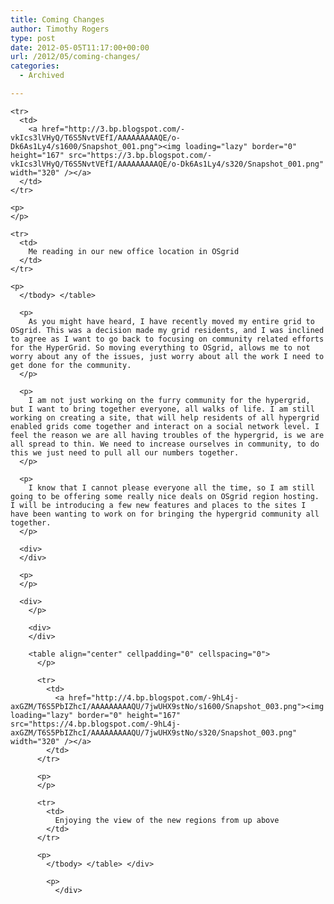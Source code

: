```yaml
---
title: Coming Changes
author: Timothy Rogers
type: post
date: 2012-05-05T11:17:00+00:00
url: /2012/05/coming-changes/
categories:
  - Archived

---
```

<div dir="ltr">
  </p> 
  
  <table cellpadding="0" cellspacing="0">
    </p> 
    
    <tr>
      <td>
        <a href="http://3.bp.blogspot.com/-vkIcs3lVHyQ/T6S5NvtVEfI/AAAAAAAAAQE/o-Dk6As1Ly4/s1600/Snapshot_001.png"><img loading="lazy" border="0" height="167" src="https://3.bp.blogspot.com/-vkIcs3lVHyQ/T6S5NvtVEfI/AAAAAAAAAQE/o-Dk6As1Ly4/s320/Snapshot_001.png" width="320" /></a>
      </td>
    </tr>
    
    <p>
    </p>
    
    <tr>
      <td>
        Me reading in our new office location in OSgrid
      </td>
    </tr>
    
    <p>
      </tbody> </table> 
      
      <p>
        As you might have heard, I have recently moved my entire grid to OSgrid. This was a decision made my grid residents, and I was inclined to agree as I want to go back to focusing on community related efforts for the HyperGrid. So moving everything to OSgrid, allows me to not worry about any of the issues, just worry about all the work I need to get done for the community.
      </p>
      
      <p>
        I am not just working on the furry community for the hypergrid, but I want to bring together everyone, all walks of life. I am still working on creating a site, that will help residents of all hypergrid enabled grids come together and interact on a social network level. I feel the reason we are all having troubles of the hypergrid, is we are all spread to thin. We need to increase ourselves in community, to do this we just need to pull all our numbers together.
      </p>
      
      <p>
        I know that I cannot please everyone all the time, so I am still going to be offering some really nice deals on OSgrid region hosting. I will be introducing a few new features and places to the sites I have been wanting to work on for bringing the hypergrid community all together.
      </p>
      
      <div>
      </div>
      
      <p>
      </p>
      
      <div>
        </p> 
        
        <div>
        </div>
        
        <table align="center" cellpadding="0" cellspacing="0">
          </p> 
          
          <tr>
            <td>
              <a href="http://4.bp.blogspot.com/-9hL4j-axGZM/T6S5PbIZhcI/AAAAAAAAAQU/7jwUHX9stNo/s1600/Snapshot_003.png"><img loading="lazy" border="0" height="167" src="https://4.bp.blogspot.com/-9hL4j-axGZM/T6S5PbIZhcI/AAAAAAAAAQU/7jwUHX9stNo/s320/Snapshot_003.png" width="320" /></a>
            </td>
          </tr>
          
          <p>
          </p>
          
          <tr>
            <td>
              Enjoying the view of the new regions from up above
            </td>
          </tr>
          
          <p>
            </tbody> </table> </div> 
            
            <p>
              </div>